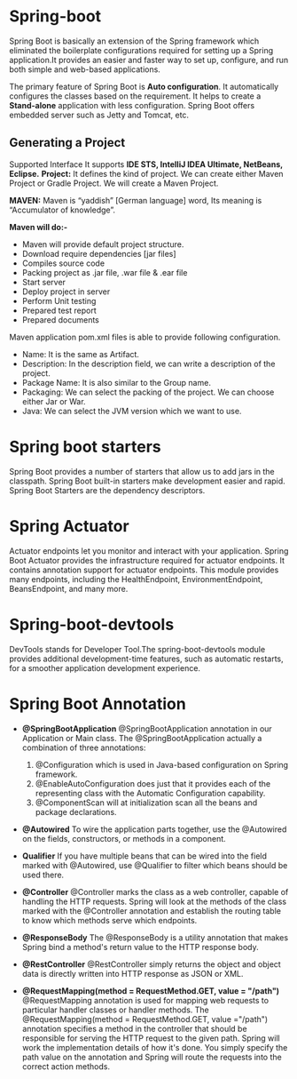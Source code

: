 # Spring-boot
Spring Boot is basically an extension of the Spring framework which eliminated the boilerplate configurations required for setting up a Spring application.It provides an easier
and faster way to set up, configure, and run both simple and web-based applications.

The primary feature of Spring Boot is __Auto configuration__. It automatically configures the classes based on the requirement.
It helps to create a __Stand-alone__ application with less configuration.
Spring Boot offers embedded server such as Jetty and Tomcat, etc.

## __Generating a Project__
Supported Interface
It supports __IDE STS, IntelliJ IDEA Ultimate, NetBeans, Eclipse.__
__Project:__ It defines the kind of project. We can create either Maven Project or Gradle Project.
We will create a Maven Project.

__MAVEN:__
Maven is “yaddish” [German language] word, Its meaning is “Accumulator of knowledge”.

__Maven will do:-__
* Maven will provide default project structure.
* Download require dependencies [jar files]
* Compiles source code
* Packing project as .jar file, .war file & .ear file
* Start server
* Deploy project in server
* Perform Unit testing
* Prepared test report
* Prepared documents

Maven application pom.xml files is able to provide following configuration.
* Name: It is the same as Artifact.
* Description: In the description field, we can write a description of the project.
* Package Name: It is also similar to the Group name.
* Packaging: We can select the packing of the project. We can choose either Jar or War.
* Java: We can select the JVM version which we want to use.

# Spring boot starters
Spring Boot provides a number of starters that allow us to add jars in the classpath. Spring Boot built-in starters make development easier and rapid. Spring Boot Starters are the dependency descriptors.

# Spring Actuator
Actuator endpoints let you monitor and interact with your application. Spring Boot Actuator provides the infrastructure required for actuator endpoints. It contains annotation support for actuator endpoints. This module provides many endpoints, including the HealthEndpoint, EnvironmentEndpoint, BeansEndpoint, and many more.

# Spring-boot-devtools
DevTools stands for Developer Tool.The spring-boot-devtools module provides additional development-time features, such as automatic restarts, for a smoother application development experience. 

# Spring Boot Annotation
* __@SpringBootApplication__
  @SpringBootApplication annotation in our Application or Main class.
  The @SpringBootApplication actually a combination of three annotations:
  1) @Configuration which is used in Java-based configuration on Spring framework.
  2) @EnableAutoConfiguration does just that it provides each of the representing class with the Automatic Configuration capability.
  3) @ComponentScan will at initialization scan all the beans and package declarations.
  
* __@Autowired__
To wire the application parts together, use the @Autowired on the fields, constructors, or methods in a component.

* __Qualifier__
If you have multiple beans that can be wired into the field marked with @Autowired, use @Qualifier to filter which beans should be used there.

* __@Controller__
@Controller marks the class as a web controller, capable of handling the HTTP requests. Spring will look at the methods of the class marked with the @Controller annotation and establish the routing table to know which methods serve which endpoints.

* __@ResponseBody__
The @ResponseBody is a utility annotation that makes Spring bind a method's return value to the HTTP response body.

* __@RestController__
@RestController simply returns the object and object data is directly written into HTTP
response as JSON or XML.

* __@RequestMapping(method = RequestMethod.GET, value = "/path")__
@RequestMapping annotation is used for mapping web requests to particular handler classes or handler methods.
The @RequestMapping(method = RequestMethod.GET, value ="/path") annotation specifies a method in the controller that should be responsible for serving the HTTP request to the given path.
 Spring will work the implementation details of how it's done. You simply specify the path value on the annotation and Spring will route the requests into the correct action methods.
